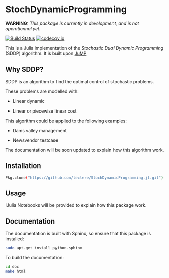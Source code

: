# StochDynamicProgramming



**WARNING:** *This package is currently in development, and is not operationnal yet.*


[![Build Status](https://travis-ci.org/leclere/StochDynamicProgramming.jl.svg?branch=master)](https://travis-ci.org/leclere/StochDynamicProgramming.jl)
[![codecov.io](https://codecov.io/github/leclere/StochDynamicProgramming.jl/coverage.svg?branch=master)](https://codecov.io/github/leclere/StochDynamicProgramming.jl?branch=master)


This is a Julia implementation of the *Stochastic Dual Dynamic Programming* (SDDP) algorithm. It is built upon [JuMP](https://github.com/JuliaOpt/JuMP.jl)


## Why SDDP?

SDDP is an algorithm to find the optimal control of stochastic problems.


These problems are modelled with:

- Linear dynamic

- Linear or piecewise linear cost


This algorithm could be applied to the following examples:

- Dams valley management

- Newsvendor testcase


The documentation will be soon updated to explain how this algorithm work.


## Installation

```bash
Pkg.clone("https://github.com/leclere/StochDynamicProgramming.jl.git")

```

## Usage

IJulia Notebooks will be provided to explain how this package work.


## Documentation

The documentation is built with Sphinx, so ensure that this package is installed:

```bash
sudo apt-get install python-sphinx

```

To build the documentation:

```bash
cd doc
make html

```
